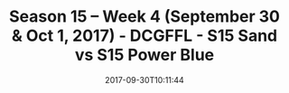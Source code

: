 ---
title: Season 15 – Week 4 (September 30 & Oct 1, 2017) - DCGFFL - S15 Sand vs S15
  Power Blue
teams-score:
- team: _teams/s15-sand.md
  score: 27
- team: _teams/s15-power-blue.md
  score: 20
mvp: Greg Carter, Aaron Beck/Rachel Browning
game-ball: Sam Smallwood, Tony Smith
season: 15
week: 4
date: '2017-09-30T10:11:44'
pageid: season-15-week-4-september-30-oct-1-2017-5696-vs-5690
---